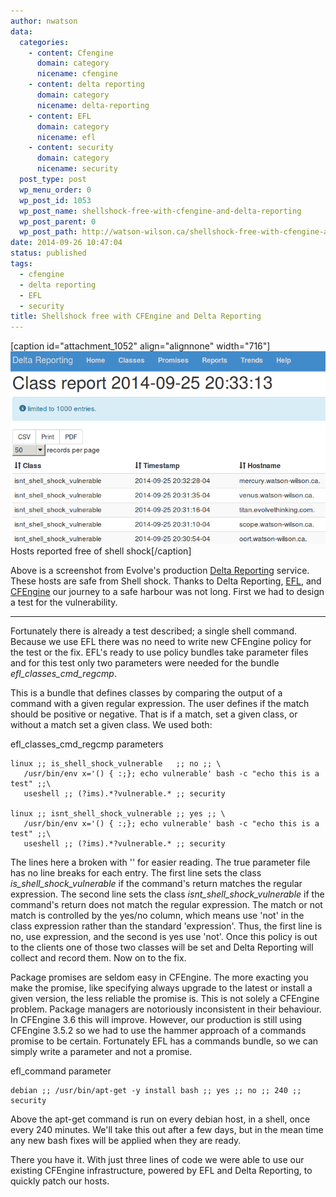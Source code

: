 ```yaml
---
author: nwatson
data:
  categories:
    - content: Cfengine
      domain: category
      nicename: cfengine
    - content: delta reporting
      domain: category
      nicename: delta-reporting
    - content: EFL
      domain: category
      nicename: efl
    - content: security
      domain: category
      nicename: security
  post_type: post
  wp_menu_order: 0
  wp_post_id: 1053
  wp_post_name: shellshock-free-with-cfengine-and-delta-reporting
  wp_post_parent: 0
  wp_post_path: http://watson-wilson.ca/shellshock-free-with-cfengine-and-delta-reporting/
date: 2014-09-26 10:47:04
status: published
tags:
  - cfengine
  - delta reporting
  - EFL
  - security
title: Shellshock free with CFEngine and Delta Reporting
---
```

[caption id="attachment_1052" align="alignnone" width="716"][![Hosts reported free of shell shock](/static/images/shell_shock.png)](/static/images/shell_shock.png)
Hosts reported free of shell shock[/caption]

Above is a screenshot from Evolve's production [Delta Reporting](https://github.com/evolvethinking/delta_reporting)
service. These hosts are safe from Shell shock. Thanks to Delta
Reporting, [EFL](https://github.com/evolvethinking/evolve_cfengine_freelib),
and [CFEngine](http://cfengine.com) our journey to a safe harbour was
not long. First we had to design a test for the vulnerability.

---

Fortunately there is already a test described; a single shell command.
Because we use EFL there was no need to write new CFEngine policy for
the test or the fix. EFL's ready to use policy bundles take parameter
files and for this test only two parameters were needed for the bundle
*efl_classes_cmd_regcmp*.

This is a bundle that defines classes by comparing the output of a
command with a given regular expression. The user defines if the match
should be positive or negative. That is if a match, set a given class,
or without a match set a given class. We used both:

efl_classes_cmd_regcmp parameters ` `

    linux ;; is_shell_shock_vulnerable   ;; no ;; \
       /usr/bin/env x='() { :;}; echo vulnerable' bash -c "echo this is a test" ;;\
       useshell ;; (?ims).*?vulnerable.* ;; security
    
    linux ;; isnt_shell_shock_vulnerable ;; yes ;; \
       /usr/bin/env x='() { :;}; echo vulnerable' bash -c "echo this is a test" ;;\
       useshell ;; (?ims).*?vulnerable.* ;; security

The lines here a broken with '\' for easier reading. The true parameter
file has no line breaks for each entry. The first line sets the class *is_shell_shock_vulnerable*
if the command's return matches the regular expression. The second line
sets the class *isnt_shell_shock_vulnerable* if the command's return
does not match the regular expression. The match or not match is
controlled by the yes/no column, which means use 'not' in the class
expression rather than the standard 'expression'. Thus, the first line
is no, use expression, and the second is yes use 'not'. Once this
policy is out to the clients one of those two classes will be set and
Delta Reporting will collect and record them. Now on to the fix.

Package promises are seldom easy in CFEngine. The more exacting you
make the promise, like specifying always upgrade to the latest or
install a given version, the less reliable the promise is. This is not
solely a CFEngine problem. Package managers are notoriously
inconsistent in their behaviour. In CFEngine 3.6 this will improve.
However, our production is still using CFEngine 3.5.2 so we had to use
the hammer approach of a commands promise to be certain. Fortunately
EFL has a commands bundle, so we can simply write a parameter and not a
promise.

efl_command parameter ` `

    debian ;; /usr/bin/apt-get -y install bash ;; yes ;; no ;; 240 ;; security

Above the apt-get command is run on every debian host, in a shell, once
every 240 minutes. We'll take this out after a few days, but in the
mean time any new bash fixes will be applied when they are ready.

There you have it. With just three lines of code we were able to use
our existing CFEngine infrastructure, powered by EFL and Delta
Reporting, to quickly patch our hosts.
